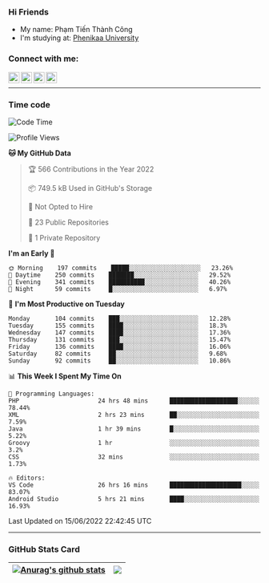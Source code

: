 ### Hi Friends

- My name: Phạm Tiến Thành Công
- I'm studying at: [Phenikaa University]


### Connect with me:
[<img align="left" alt="PhamTienThanhCong | Facebook" width="22px" src="https://upload.wikimedia.org/wikipedia/commons/thumb/1/16/Facebook-icon-1.png/640px-Facebook-icon-1.png" />][facebook]
[<img align="left" alt="PhamTienThanhCong | Zalo" width="22px" src="https://www.anphatpc.com.vn/template/anphat_2020v2/images/icon-zalo.jpg" />][zalo]
[<img align="left" alt="PhamTienThanhCong | LinkedIn" width="22px" src="https://cdn3.iconfinder.com/data/icons/inficons/512/linkedin.png" />][linkedin]
[<img align="left" alt="PhamTienThanhCong | tiktok" width="22px" src="https://cdn.worldvectorlogo.com/logos/tiktok-logo.svg" />][tiktok]

<br />

---

### Time code

<!--START_SECTION:waka-->
![Code Time](http://img.shields.io/badge/Code%20Time-439%20hrs%2010%20mins-blue)

![Profile Views](http://img.shields.io/badge/Profile%20Views-13-blue)

**🐱 My GitHub Data** 

> 🏆 566 Contributions in the Year 2022
 > 
> 📦 749.5 kB Used in GitHub's Storage 
 > 
> 🚫 Not Opted to Hire
 > 
> 📜 23 Public Repositories 
 > 
> 🔑 1 Private Repository 
 > 
**I'm an Early 🐤** 

```text
🌞 Morning    197 commits    █████░░░░░░░░░░░░░░░░░░░░   23.26% 
🌆 Daytime    250 commits    ███████░░░░░░░░░░░░░░░░░░   29.52% 
🌃 Evening    341 commits    ██████████░░░░░░░░░░░░░░░   40.26% 
🌙 Night      59 commits     █░░░░░░░░░░░░░░░░░░░░░░░░   6.97%

```
📅 **I'm Most Productive on Tuesday** 

```text
Monday       104 commits    ███░░░░░░░░░░░░░░░░░░░░░░   12.28% 
Tuesday      155 commits    ████░░░░░░░░░░░░░░░░░░░░░   18.3% 
Wednesday    147 commits    ████░░░░░░░░░░░░░░░░░░░░░   17.36% 
Thursday     131 commits    ███░░░░░░░░░░░░░░░░░░░░░░   15.47% 
Friday       136 commits    ████░░░░░░░░░░░░░░░░░░░░░   16.06% 
Saturday     82 commits     ██░░░░░░░░░░░░░░░░░░░░░░░   9.68% 
Sunday       92 commits     ██░░░░░░░░░░░░░░░░░░░░░░░   10.86%

```


📊 **This Week I Spent My Time On** 

```text
💬 Programming Languages: 
PHP                      24 hrs 48 mins      ███████████████████░░░░░░   78.44% 
XML                      2 hrs 23 mins       ██░░░░░░░░░░░░░░░░░░░░░░░   7.59% 
Java                     1 hr 39 mins        █░░░░░░░░░░░░░░░░░░░░░░░░   5.22% 
Groovy                   1 hr                ░░░░░░░░░░░░░░░░░░░░░░░░░   3.2% 
CSS                      32 mins             ░░░░░░░░░░░░░░░░░░░░░░░░░   1.73%

🔥 Editors: 
VS Code                  26 hrs 16 mins      ████████████████████░░░░░   83.07% 
Android Studio           5 hrs 21 mins       ████░░░░░░░░░░░░░░░░░░░░░   16.93%

```


 Last Updated on 15/06/2022 22:42:45 UTC
<!--END_SECTION:waka-->

---

### GitHub Stats Card

| <a href="https://github.com/phamtienthanhcong"><img align="center" src="https://github-readme-stats.vercel.app/api?username=PhamTienThanhCong&show_icons=true&include_all_commits=true&theme=buefy&hide_border=true&theme=ocean_dark" alt="Anurag's github stats" /></a> | <a href="https://github.com/phamtienthanhcong"><img align="center" src="https://github-readme-stats.vercel.app/api/top-langs/?username=PhamTienThanhCong&layout=compact&theme=buefy&hide_border=true&theme=ocean_dark" /></a> |
| ------------- | ------------- |

[Phenikaa University]: https://phenikaa-uni.edu.vn/vi
[facebook]: https://www.facebook.com/phamtienthanhcong
[linkedin]: https://linkedin.com/in/phamtienthanhcong
[zalo]: https://zalo.me/0396396332
[tiktok]: https://www.tiktok.com/@phamtienthanhcong
[web]: https://github.com/PhamTienThanhCong/web_dev
[min project]: https://github.com/PhamTienThanhCong/Project-Of-Web
[c and cpp]: https://github.com/PhamTienThanhCong/Code_C_and_Cpro
[python]: https://github.com/PhamTienThanhCong/Python_beginer
